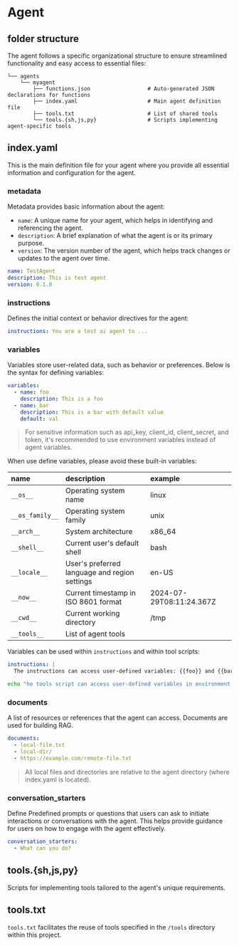 # Agent

## folder structure

The agent follows a specific organizational structure to ensure streamlined functionality and easy access to essential files:
```
└── agents
    └── myagent
        ├── functions.json                  # Auto-generated JSON declarations for functions
        ├── index.yaml                      # Main agent definition file
        ├── tools.txt                       # List of shared tools
        └── tools.{sh,js,py}                # Scripts implementing agent-specific tools
```

## index.yaml

This is the main definition file for your agent where you provide all essential information and configuration for the agent.

### metadata

Metadata provides basic information about the agent:

- `name`: A unique name for your agent, which helps in identifying and referencing the agent.
- `description`: A brief explanation of what the agent is or its primary purpose.
- `version`: The version number of the agent, which helps track changes or updates to the agent over time.

```yaml
name: TestAgent                             
description: This is test agent
version: 0.1.0
```

### instructions

Defines the initial context or behavior directives for the agent:

```yaml
instructions: You are a test ai agent to ... 
```

### variables

Variables store user-related data, such as behavior or preferences. Below is the syntax for defining variables:

```yaml
variables:
  - name: foo
    description: This is a foo
  - name: bar
    description: This is a bar with default value
    default: val
```
> For sensitive information such as api_key, client_id, client_secret, and token, it's recommended to use environment variables instead of agent variables.

When use define variables, please avoid these built-in variables:

| name            | description                                   | example                  |
| :-------------- | :-------------------------------------------- | :----------------------- |
| `__os__`        | Operating system name                         | linux                    |
| `__os_family__` | Operating system family                       | unix                     |
| `__arch__`      | System architecture                           | x86_64                   |
| `__shell__`     | Current user's default shell                  | bash                     |
| `__locale__`    | User's preferred language and region settings | en-US                    |
| `__now__`       | Current timestamp in ISO 8601 format          | 2024-07-29T08:11:24.367Z |
| `__cwd__`       | Current working directory                     | /tmp                     |
| `__tools__`     | List of agent tools                                 |                          |

Variables can be used within `instructions` and within tool scripts:

```yaml
instructions: |
  The instructions can access user-defined variables: {{foo}} and {{bar}}, or built-in variables: {{__cwd__}}
```

```sh
echo "he tools script can access user-defined variables in environment variables: $LLM_AGENT_VAR_FOO and $LLM_AGENT_VAR_BAR"
```

### documents

A list of resources or references that the agent can access. Documents are used for building RAG.

```yaml
documents:
  - local-file.txt
  - local-dir/
  - https://example.com/remote-file.txt
```

> All local files and directories are relative to the agent directory (where index.yaml is located).

### conversation_starters

Define Predefined prompts or questions that users can ask to initiate interactions or conversations with the agent.
This helps provide guidance for users on how to engage with the agent effectively.

 ```yaml
 conversation_starters:
   - What can you do?
 ```

## tools.{sh,js,py}

Scripts for implementing tools tailored to the agent's unique requirements.

## tools.txt

`tools.txt` facilitates the reuse of tools specified in the `/tools` directory within this project.
